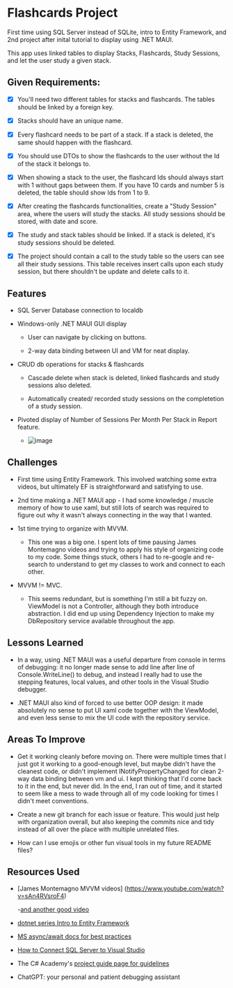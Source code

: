 # Flashcards Project

First time using SQL Server instead of SQLite, intro to Entity Framework, and 2nd project after 
inital tutorial to display using .NET MAUI. 

This app uses linked tables to display Stacks, Flashcards, Study Sessions, and let the user study 
a given stack. 

## Given Requirements:

- [x] You'll need two different tables for stacks and flashcards. The tables should be
      linked by a foreign key.
      
- [x] Stacks should have an unique name.
      
- [x] Every flashcard needs to be part of a stack. If a stack is deleted, the same should
       happen with the flashcard.
      
- [x] You should use DTOs to show the flashcards to the user without the Id of the stack it belongs to.
      
- [x] When showing a stack to the user, the flashcard Ids should always start with 1 without gaps
       between them. If you have 10 cards and number 5 is deleted, the table should show Ids from 1 to 9.
      
- [x] After creating the flashcards functionalities, create a "Study Session" area, where the users
      will study the stacks. All study sessions should be stored, with date and score.
      
- [x] The study and stack tables should be linked. If a stack is deleted, it's study sessions should
      be deleted.
      
- [x] The project should contain a call to the study table so the users can see all their study
      sessions. This table receives insert calls upon each study session, but there shouldn't be
      update and delete calls to it.

## Features

- SQL Server Database connection to localdb
  
- Windows-only .NET MAUI GUI display
  
  - User can navigate by clicking on buttons.
    
  - 2-way data binding between UI and VM for neat display.
    
- CRUD db operations for stacks & flashcards
  
  - Cascade delete when stack is deleted, linked flashcards and study sessions also deleted.
    
  - Automatically created/ recorded study sessions on the completetion of a study session.
 
- Pivoted display of Number of Sessions Per Month Per Stack in Report feature.
  
  - ![image](https://github.com/user-attachments/assets/18bdedc6-a9d1-4e0c-849f-fe6396d35629)

## Challenges

- First time using Entity Framework. This involved watching some extra videos, but ultimately EF is
  straightforward and satisfying to use.
  
- 2nd time making a .NET MAUI app - I had some knowledge / muscle memory of how to use xaml, but still
   lots of search was required to figure out why it wasn't always connecting in the way that I wanted.
  
- 1st time trying to organize with MVVM.
  
  - This one was a big one. I spent lots of time pausing James Montemagno videos and trying to apply
    his style of organizing code to my code. Some things stuck, others I had to re-google and re-search
    to understand to get my classes to work and connect to each other.
    
- MVVM != MVC.
  
  - This seems redundant, but is something I'm still a bit fuzzy on. ViewModel is not a Controller,
     although they both introduce abstraction. I did end up using Dependency Injection to make my
    DbRepository service available throughout the app.
 
## Lessons Learned

- In a way, using .NET MAUI was a useful departure from console in terms of debugging: it no longer
  made sense to add line after line of Console.WriteLine() to debug, and instead I really had to use
   the stepping features, local values, and other tools in the Visual Studio debugger.
  
- .NET MAUI also kind of forced to use better OOP design: it made absolutely no sense to put UI xaml
   code together with the ViewModel, and even less sense to mix the UI code with the repository service.

## Areas To Improve

- Get it working cleanly before moving on. There were multiple times that I just got it working to a
  good-enough level, but maybe didn't have the cleanest code, or didn't implement INotifyPropertyChanged
   for clean 2-way data binding between vm and ui. I kept thinking that I'd come back to it in the end,
  but never did. In the end, I ran out of time, and it started to seem like a mess to wade through all
  of my code looking for times I didn't meet conventions.

- Create a new git branch for each issue or feature. This would just help with organization overall, but
  also keeping the commits nice and tidy instead of all over the place with multiple unrelated files.

- How can I use emojis or other fun visual tools in my future README files?

## Resources Used

- [James Montemagno MVVM videos] (https://www.youtube.com/watch?v=sAn4RVsroF4)
  
    -[and another good video](https://www.youtube.com/watch?v=AXpTeiWtbC8)

- [dotnet series Intro to Entity Framework](https://www.youtube.com/watch?v=SryQxUeChMc)

- [MS async/await docs for best practices](https://learn.microsoft.com/en-us/archive/msdn-magazine/2013/march/async-await-best-practices-in-asynchronous-programming)

- [How to Connect SQL Server to Visual Studio](https://www.youtube.com/watch?v=M5DhHYQlnq8)

- The C# Academy's [project guide page for guidelines](https://www.thecsharpacademy.com/project/14/flashcards)

- ChatGPT: your personal and patient debugging assistant
